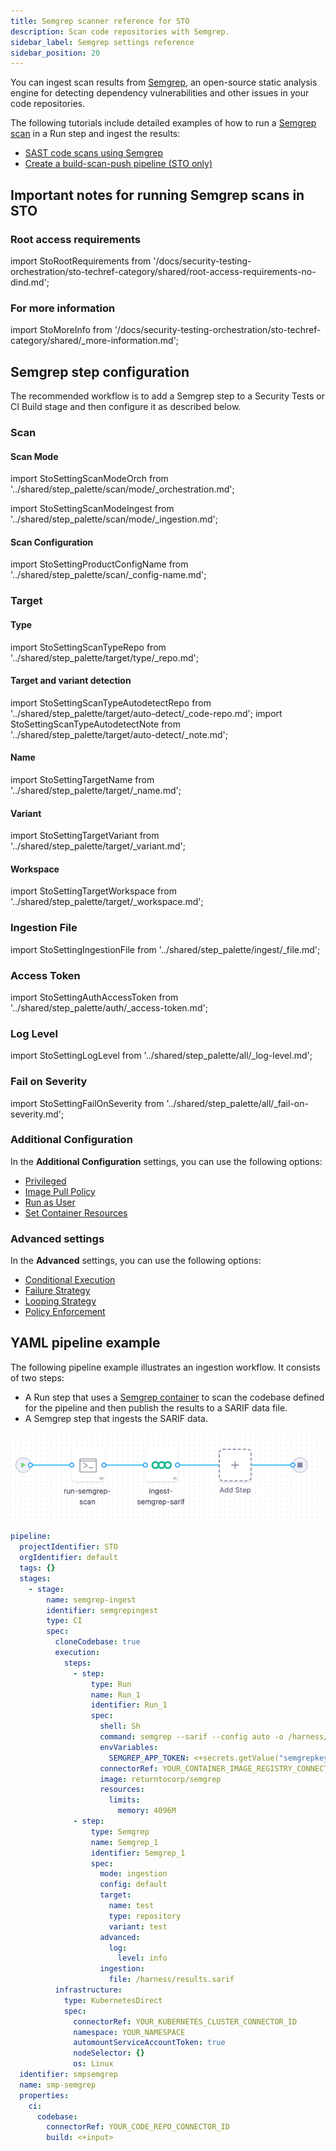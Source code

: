 ```yaml
---
title: Semgrep scanner reference for STO
description: Scan code repositories with Semgrep.
sidebar_label: Semgrep settings reference
sidebar_position: 20
---
```


You can ingest scan results from [Semgrep](https://www.semgrep.com), an open-source static analysis engine for detecting dependency vulnerabilities and other issues in your code repositories.

The following tutorials include detailed examples of how to run a [Semgrep scan](https://semgrep.dev/docs/cli-reference) in a Run step and ingest the results:
- [SAST code scans using Semgrep](./sast-scan-semgrep)
- [Create a build-scan-push pipeline (STO only)](/docs/security-testing-orchestration/use-sto/set-up-sto-pipelines/build-scan-push-sto-only)

## Important notes for running Semgrep scans in STO

<!--

### Docker-in-Docker requirements

import StoDinDRequirements from '/docs/security-testing-orchestration/sto-techref-category/shared/dind-bg-step.md';

<StoDinDRequirements />

-->

### Root access requirements 

import StoRootRequirements from '/docs/security-testing-orchestration/sto-techref-category/shared/root-access-requirements-no-dind.md';

<StoRootRequirements />

### For more information

import StoMoreInfo from '/docs/security-testing-orchestration/sto-techref-category/shared/_more-information.md';

<StoMoreInfo />

## Semgrep step configuration

The recommended workflow is to add a Semgrep step to a Security Tests or CI Build stage and then configure it as described below.

### Scan

<a name="scan-mode"></a>

#### Scan Mode

import StoSettingScanModeOrch from '../shared/step_palette/scan/mode/_orchestration.md';

import StoSettingScanModeIngest from '../shared/step_palette/scan/mode/_ingestion.md';

<StoSettingScanModeOrch />
<StoSettingScanModeIngest />

#### Scan Configuration

import StoSettingProductConfigName from '../shared/step_palette/scan/_config-name.md';

<StoSettingProductConfigName />

### Target

#### Type

import StoSettingScanTypeRepo     from '../shared/step_palette/target/type/_repo.md';

<StoSettingScanTypeRepo />


#### Target and variant detection

import StoSettingScanTypeAutodetectRepo from '../shared/step_palette/target/auto-detect/_code-repo.md';
import StoSettingScanTypeAutodetectNote from '../shared/step_palette/target/auto-detect/_note.md';

<StoSettingScanTypeAutodetectRepo/>
<StoSettingScanTypeAutodetectNote/>


#### Name

import StoSettingTargetName from '../shared/step_palette/target/_name.md';

<StoSettingTargetName />

<a name="target-variant"></a>

#### Variant

import StoSettingTargetVariant from '../shared/step_palette/target/_variant.md';

<StoSettingTargetVariant  />


#### Workspace

import StoSettingTargetWorkspace from '../shared/step_palette/target/_workspace.md';

<StoSettingTargetWorkspace  />



### Ingestion File

import StoSettingIngestionFile from '../shared/step_palette/ingest/_file.md';

<StoSettingIngestionFile  />

### Access Token

import StoSettingAuthAccessToken from '../shared/step_palette/auth/_access-token.md';

<StoSettingAuthAccessToken />


### Log Level

import StoSettingLogLevel from '../shared/step_palette/all/_log-level.md';

<StoSettingLogLevel />


### Fail on Severity

import StoSettingFailOnSeverity from '../shared/step_palette/all/_fail-on-severity.md';

<StoSettingFailOnSeverity />


### Additional Configuration

In the **Additional Configuration** settings, you can use the following options:

* [Privileged](/docs/continuous-integration/use-ci/manage-dependencies/background-step-settings#privileged)
* [Image Pull Policy](/docs/continuous-integration/use-ci/manage-dependencies/background-step-settings#image-pull-policy)
* [Run as User](/docs/continuous-integration/use-ci/manage-dependencies/background-step-settings#run-as-user)
* [Set Container Resources](/docs/continuous-integration/use-ci/manage-dependencies/background-step-settings#set-container-resources)

### Advanced settings

In the **Advanced** settings, you can use the following options:

* [Conditional Execution](/docs/platform/pipelines/step-skip-condition-settings)
* [Failure Strategy](/docs/platform/pipelines/failure-handling/define-a-failure-strategy-on-stages-and-steps)
* [Looping Strategy](/docs/platform/pipelines/looping-strategies/looping-strategies-matrix-repeat-and-parallelism)
* [Policy Enforcement](/docs/platform/governance/policy-as-code/harness-governance-overview)

## YAML pipeline example

The following pipeline example illustrates an ingestion workflow. It consists of two steps:

* A Run step that uses a [Semgrep container](https://hub.docker.com/r/returntocorp/semgrep) to scan the codebase defined for the pipeline and then publish the results to a SARIF data file.
* A Semgrep step that ingests the SARIF data.

![](../static/semgrep-ingest-pipeline.png)

```yaml
pipeline:
  projectIdentifier: STO
  orgIdentifier: default
  tags: {}
  stages:
    - stage:
        name: semgrep-ingest
        identifier: semgrepingest
        type: CI
        spec:
          cloneCodebase: true
          execution:
            steps:
              - step:
                  type: Run
                  name: Run_1
                  identifier: Run_1
                  spec:
                    shell: Sh
                    command: semgrep --sarif --config auto -o /harness/results.sarif /harness
                    envVariables:
                      SEMGREP_APP_TOKEN: <+secrets.getValue("semgrepkey")>
                    connectorRef: YOUR_CONTAINER_IMAGE_REGISTRY_CONNECTOR_ID
                    image: returntocorp/semgrep
                    resources:
                      limits:
                        memory: 4096M
              - step:
                  type: Semgrep
                  name: Semgrep_1
                  identifier: Semgrep_1
                  spec:
                    mode: ingestion
                    config: default
                    target:
                      name: test
                      type: repository
                      variant: test
                    advanced:
                      log:
                        level: info
                    ingestion:
                      file: /harness/results.sarif
          infrastructure:
            type: KubernetesDirect
            spec:
              connectorRef: YOUR_KUBERNETES_CLUSTER_CONNECTOR_ID
              namespace: YOUR_NAMESPACE
              automountServiceAccountToken: true
              nodeSelector: {}
              os: Linux
  identifier: smpsemgrep
  name: smp-semgrep
  properties:
    ci:
      codebase:
        connectorRef: YOUR_CODE_REPO_CONNECTOR_ID
        build: <+input>
```

